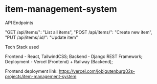 # item-management-system

API Endpoints

"GET /api/items/": "List all items",
"POST /api/items/": "Create new item",
"PUT /api/items/:id/": "Update item"

Tech Stack used

Frontend	   -   React, TailwindCSS;
Backend	     -   Django REST Framework;
Deployment	 -   Vercel (Frontend) + Railway (Backend);

Frontend deployment link: https://vercel.com/jobigutenburg02s-projects/item-management-system

